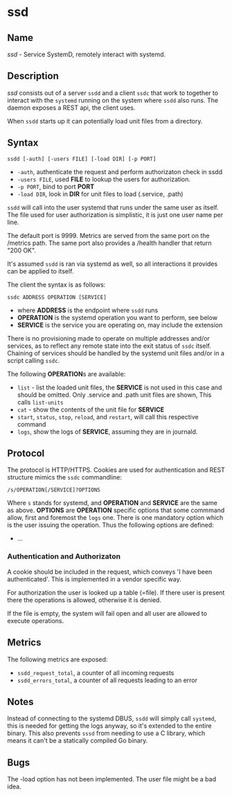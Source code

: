 # ssd

## Name

*ssd* - Service SystemD, remotely interact with systemd.

## Description

*ssd* consists out of a server `ssdd` and a client `ssdc` that work to together to interact with the
`systemd` running on the system where `ssdd` also runs. The daemon exposes a REST api, the client
uses.

When `ssdd` starts up it can potentially load unit files from a directory.

## Syntax

~~~
ssdd [-auth] [-users FILE] [-load DIR] [-p PORT]
~~~

* `-auth`, authenticate the request and perform authorizaton check in ssdd
* `-users FILE`, used **FILE** to lookup the users for authorization.
* `-p PORT`, bind to port **PORT**
* `-load DIR`, look in **DIR** for unit files to load (.service, .path)

`ssdd` will call into the user systemd that runs under the same user as itself. The file used for
user authorization is simplistic, it is just one user name per line.

The default port is 9999. Metrics are served from the same port on the /metrics path. The same port
also provides a /health handler that return "200 OK".

It's assumed `ssdd` is ran via systemd as well, so all interactions it provides can be applied to
itself.

The client the syntax is as follows:
~~~
ssdc ADDRESS OPERATION [SERVICE]
~~~
* where **ADDRESS** is the endpoint where `ssdd` runs
* **OPERATION** is the systemd operation you want to perform, see below
* **SERVICE** is the service you are operating on, may include the extension

There is no provisioning made to operate on multiple addresses and/or services, as to
reflect any remote state into the exit status of `ssdc` itself. Chaining of services should be
handled by the systemd unit files and/or in a script calling `ssdc`.

The following **OPERATION**s are available:

* `list` - list the loaded unit files, the **SERVICE** is not used in this case and should be
  omitted. Only .service and .path unit files are shown, This calls `list-units`
* `cat` - show the contents of the unit file for **SERVICE**
* `start`, `status`, `stop`, `reload`, and `restart`, will call this respective command
* `logs`, show the logs of **SERVICE**, assuming they are in journald.

## Protocol

The protocol is HTTP/HTTPS. Cookies are used for authentication and REST structure mimics the `ssdc`
commandline:

~~~
/s/OPERATION[/SERVICE]?OPTIONS
~~~

Where `s` stands for systemd, and **OPERATION** and **SERVICE** are the same as above. **OPTIONS**
are **OPERATION** specific options that some commmand allow, first and foremost the `logs` one.
There is one mandatory option which is the user issuing the operation. Thus the following options
are defined:

* ...

### Authentication and Authorizaton

A cookie should be included in the request, which conveys 'I have been authenticated'. This is
implemented in a vendor specific way.

For authorization the user is looked up a table (=file). If there user is present there the
operations is allowed, otherwise it is denied.

If the file is empty, the system will fail open and all user are allowed to execute operations.

## Metrics

The following metrics are exposed:

* `ssdd_request_total`, a counter of all incoming requests
* `ssdd_errors_total`, a counter of all requests leading to an error

## Notes

Instead of connecting to the systemd DBUS, `ssdd` will simply call `systemd`, this is needed for
getting the logs anyway, so it's extended to the entire binary. This also prevents `sssd` from
needing to use a C library, which means it can't be a statically compiled Go binary.

## Bugs

The -load option has not been implemented. The user file might be a bad idea.

